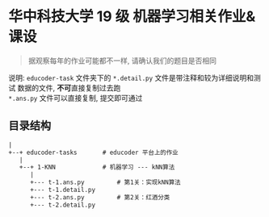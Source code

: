 # 华中科技大学 19 级 机器学习相关作业&课设

> 据观察每年的作业可能都不一样, 请确认我们的题目是否相同

说明: `educoder-task` 文件夹下的 `*.detail.py` 文件是带注释和较为详细说明和测试
数据的文件, **不可**直接复制过去跑  
`*.ans.py` 文件可以直接复制, 提交即可通过

## 目录结构

```txt
|
+--+ educoder-tasks       # educoder 平台上的作业
   |
   +--+ 1-KNN             # 机器学习 --- kNN算法
      |
      +--- t-1.ans.py         # 第1关：实现kNN算法
      +--- t-1.detail.py
      +--- t-2.ans.py         # 第2关：红酒分类
      +--- t-2.detail.py
```
